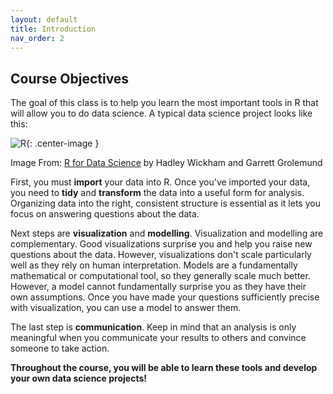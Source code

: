 ```yaml
---
layout: default
title: Introduction
nav_order: 2
---
```


## Course Objectives

The goal of this class is to help you learn the most important tools in R that will allow you to do data science. A typical data science project looks like this:

![R](/winter2023/docs/assets/images/R.png){: .center-image }

Image From: [R for Data Science](https://r4ds.had.co.nz/introduction.html) by Hadley Wickham and Garrett Grolemund 

First, you must **import** your data into R. Once you've imported your data, you need to **tidy** and **transform** the data into a useful form for analysis. Organizing data into the right, consistent structure is essential as it lets you focus on answering questions about the data. 

Next steps are **visualization** and **modelling**. Visualization and modelling are complementary. Good visualizations surprise you and help you raise new questions about the data. However, visualizations don't scale particularly well as they rely on human interpretation. Models are a fundamentally mathematical or computational tool, so they generally scale much better. However, a model cannot fundamentally surprise you as they have their own assumptions. Once you have made your questions sufficiently precise with visualization, you can use a model to answer them.

The last step is **communication**. Keep in mind that an analysis is only meaningful when you communicate your results to others and convince someone to take action. 

**Throughout the course, you will be able to learn these tools and develop your own data science projects!** 